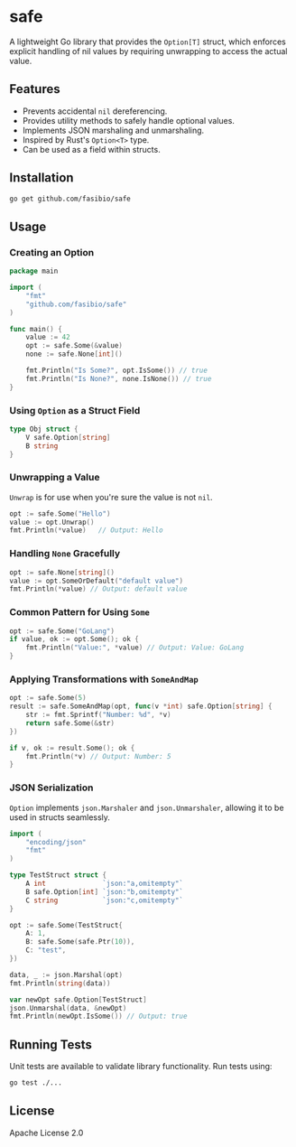 # safe

A lightweight Go library that provides the `Option[T]` struct, which enforces explicit handling of nil values by requiring unwrapping to access the actual value.

## Features
- Prevents accidental `nil` dereferencing.
- Provides utility methods to safely handle optional values.
- Implements JSON marshaling and unmarshaling.
- Inspired by Rust's `Option<T>` type.
- Can be used as a field within structs.

## Installation
```sh
go get github.com/fasibio/safe
```

## Usage

### Creating an Option
```go
package main

import (
	"fmt"
	"github.com/fasibio/safe"
)

func main() {
	value := 42
	opt := safe.Some(&value)
	none := safe.None[int]()

	fmt.Println("Is Some?", opt.IsSome()) // true
	fmt.Println("Is None?", none.IsNone()) // true
}
```

### Using `Option` as a Struct Field
```go
type Obj struct {
	V safe.Option[string]
	B string
}
```

### Unwrapping a Value
`Unwrap` is for use when you're sure the value is not `nil`.
```go
opt := safe.Some("Hello")
value := opt.Unwrap()
fmt.Println(*value)   // Output: Hello
```

### Handling `None` Gracefully
```go
opt := safe.None[string]()
value := opt.SomeOrDefault("default value")
fmt.Println(*value) // Output: default value
```

### Common Pattern for Using `Some`
```go
opt := safe.Some("GoLang")
if value, ok := opt.Some(); ok {
	fmt.Println("Value:", *value) // Output: Value: GoLang
}
```

### Applying Transformations with `SomeAndMap`
```go
opt := safe.Some(5)
result := safe.SomeAndMap(opt, func(v *int) safe.Option[string] {
	str := fmt.Sprintf("Number: %d", *v)
	return safe.Some(&str)
})

if v, ok := result.Some(); ok {
	fmt.Println(*v) // Output: Number: 5
}
```

### JSON Serialization
`Option` implements `json.Marshaler` and `json.Unmarshaler`, allowing it to be used in structs seamlessly.
```go
import (
	"encoding/json"
	"fmt"
)

type TestStruct struct {
	A int              `json:"a,omitempty"`
	B safe.Option[int] `json:"b,omitempty"`
	C string           `json:"c,omitempty"`
}

opt := safe.Some(TestStruct{
	A: 1,
	B: safe.Some(safe.Ptr(10)),
	C: "test",
})

data, _ := json.Marshal(opt)
fmt.Println(string(data))

var newOpt safe.Option[TestStruct]
json.Unmarshal(data, &newOpt)
fmt.Println(newOpt.IsSome()) // Output: true
```

## Running Tests
Unit tests are available to validate library functionality. Run tests using:
```sh
go test ./...
```

## License
Apache License 2.0

